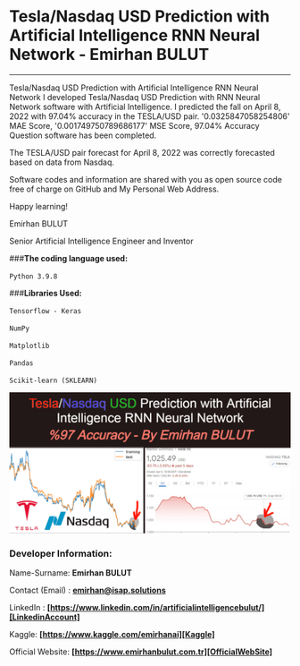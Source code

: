 # Tesla/Nasdaq USD Prediction with Artificial Intelligence RNN Neural Network - Emirhan BULUT

---

Tesla/Nasdaq USD Prediction with Artificial Intelligence RNN Neural Network
I developed Tesla/Nasdaq USD Prediction with RNN Neural Network software with Artificial Intelligence. I predicted the fall on April 8, 2022 with 97.04% accuracy in the TESLA/USD pair. '0.0325847058254806' MAE Score, '0.001749750789686177' MSE Score, 97.04% Accuracy Question software has been completed.

The TESLA/USD pair forecast for April 8, 2022 was correctly forecasted based on data from Nasdaq.

Software codes and information are shared with you as open source code free of charge on GitHub and My Personal Web Address.

Happy learning!

Emirhan BULUT

Senior Artificial Intelligence Engineer and Inventor


###**The coding language used:**

`Python 3.9.8`

###**Libraries Used:**

`Tensorflow - Keras`

`NumPy`

`Matplotlib`

`Pandas`

`Scikit-learn (SKLEARN)`

<img class="fit-picture"
     src="https://github.com/emirhanai/Tesla-Nasdaq-USD-Prediction-with-Artificial-Intelligence-RNN-Neural-Network/blob/main/Tesla-Nasdaq%20USD%20Prediction%20with%20Artificial%20Intelligence%20RNN%20Neural%20Network.png?raw=true"
     alt="Tesla/Nasdaq USD Prediction with Artificial Intelligence RNN Neural Network- Emirhan BULUT">
     
### **Developer Information:**

Name-Surname: **Emirhan BULUT**

Contact (Email) : **emirhan@isap.solutions**

LinkedIn : **[https://www.linkedin.com/in/artificialintelligencebulut/][LinkedinAccount]**

[LinkedinAccount]: https://www.linkedin.com/in/artificialintelligencebulut/

Kaggle: **[https://www.kaggle.com/emirhanai][Kaggle]**

Official Website: **[https://www.emirhanbulut.com.tr][OfficialWebSite]**

[Kaggle]: https://www.kaggle.com/emirhanai

[OfficialWebSite]: https://www.emirhanbulut.com.tr
